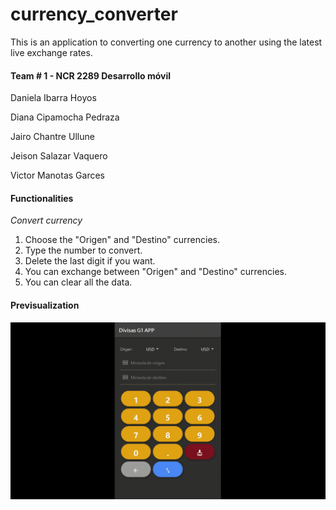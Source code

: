 # currency_converter
This is an application to converting one currency to another using the latest live exchange rates.

#### Team # 1 - NCR 2289 Desarrollo móvil
Daniela Ibarra Hoyos

Diana Cipamocha Pedraza

Jairo Chantre Ullune

Jeison Salazar Vaquero

Victor Manotas Garces

#### Functionalities 
*Convert currency*
1. Choose the "Origen" and "Destino" currencies.
2. Type the number to convert.
3. Delete the last digit if you want.
4. You can exchange between "Origen" and "Destino" currencies.
5. You can clear all the data.

#### Previsualization
![demo](ee7de281-a57b-4d8e-bc9f-44c646533149.gif)
